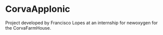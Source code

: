 # CorvaAppIonic

Project developed by Francisco Lopes at an internship for newoxygen for the CorvaFarmHouse.

